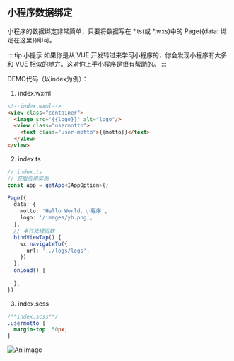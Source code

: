 ## 小程序数据绑定

小程序的数据绑定非常简单，只要将数据写在 *.ts(或 *.wxs)中的 Page({data: 绑定在这里})即可。

::: tip 小提示
如果你是从 VUE 开发转过来学习小程序的，你会发现小程序有太多和 VUE 相似的地方。这对你上手小程序是很有帮助的。
:::

DEMO代码（以index为例）：
1. index.wxml
```html
<!--index.wxml-->
<view class="container">
  <image src="{{logo}}" alt="logo"/>
  <view class="usermotto">
    <text class="user-motto">{{motto}}</text>
  </view>
</view>
```

2. index.ts
```ts
// index.ts
// 获取应用实例
const app = getApp<IAppOption>()

Page({
  data: {
    motto: 'Hello World，小程序',
    logo: '/images/yb.png',
  },
  // 事件处理函数
  bindViewTap() {
    wx.navigateTo({
      url: '../logs/logs',
    })
  },
  onLoad() {
   
  },
})
```

3. index.scss
```scss
/**index.scss**/
.usermotto {
  margin-top: 50px;
}
```

![An image](/images/mp/mp_data.png)